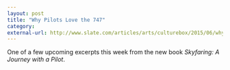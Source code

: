 ```yaml
---
layout: post
title: "Why Pilots Love the 747"
category: 
external-url: http://www.slate.com/articles/arts/culturebox/2015/06/why_pilots_love_flying_747_jets.html
---
```


One of a few upcoming excerpts this week from the new book _Skyfaring: A Journey with a Pilot_.
